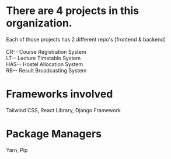 # There are 4 projects in this organization. 
Each of those projects has 2 different repo's [frontend & backend] <br> <br>
CR-- Course Registration System <br>
LT-- Lecture Timetable System <br>
HAS-- Hostel Allocation System <br>
RB-- Result Broadcasting System <br>

# Frameworks involved <br>
Tailwind CSS, React Library, Django Framework <br>

# Package Managers <br>
Yarn, Pip

